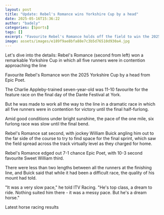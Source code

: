 ```yaml
---
layout: post
title: "Update: Rebel's Romance wins Yorkshire Cup by a head"
date: 2025-05-16T15:36:22
author: "badely"
categories: [Sports]
tags: []
excerpt: "Favourite Rebel's Romance holds off the field to win the 2025 Yorkshire Cup by a head from Epic Poet."
image: assets/images/e189f9ae8bfa88e7c3b5d76510d930a4.jpg
---
```


Let's dive into the details: Rebel's Romance (second from left) won a remarkable Yorkshire Cup in which all five runners were in contention approaching the line

Favourite Rebel's Romance won the 2025 Yorkshire Cup by a head from Epic Poet.

The Charlie Appleby-trained seven-year-old was 11-10 favourite for the feature race on the final day of the Dante Festival at York.

But he was made to work all the way to the line in a dramatic race in which all five runners were in contention for victory until the final half-furlong.

Amid good conditions under bright sunshine, the pace of the one mile, six furlong race was slow until the final bend.

Rebel's Romance sat second, with jockey William Buick angling him out to the far side of the course to try to find space for the final sprint, which saw the field spread across the track virtually level as they charged for home.

Rebel's Romance edged out 7-1 chance Epic Poet, with 10-3 second favourite Sweet William third.

There were less than two lengths between all the runners at the finishing line, and Buick said that while it had been a difficult race, the quality of his mount had told.

"It was a very slow pace," he told ITV Racing. "He's top class, a dream to ride. Nothing suited him there - it was a messy pace. But he's a dream horse."

Latest horse racing results

